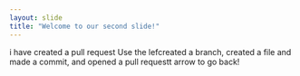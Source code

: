```yaml
---
layout: slide
title: "Welcome to our second slide!"
---
```

i have created a pull request
Use the lefcreated a branch, created a file and made a commit, and opened a pull requestt arrow to go back!
